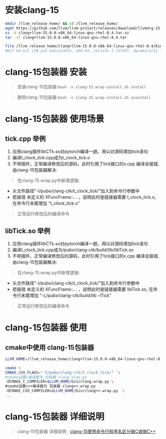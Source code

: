 
# 安装clang-15
```bash
mkdir /llvm_release_home/ && cd /llvm_release_home/
wget https://github.com/llvm/llvm-project/releases/download/llvmorg-15.0.0/clang+llvm-15.0.0-x86_64-linux-gnu-rhel-8.4.tar.xz
xz -d clang+llvm-15.0.0-x86_64-linux-gnu-rhel-8.4.tar.xz
tar -xf clang+llvm-15.0.0-x86_64-linux-gnu-rhel-8.4.tar

file /llvm_release_home/clang+llvm-15.0.0-x86_64-linux-gnu-rhel-8.4/bin/clang-15
#ELF 64-bit LSB pie executable, x86-64, version 1 (SYSV), dynamically linked, interpreter /lib64/ld-linux-x86-64.so.2, for GNU/Linux 3.2.0, not stripped, too many notes (256)

```

# clang-15包装器 安装
> 安装clang-15包装器:``` bash -x clang-15.wrap-install.sh install ```

> 删除clang-15包装器:``` bash -x clang-15.wrap-install.sh uninstall ```


# clang-15包装器 使用场景

## tick.cpp 举例
1. 应用clang插件libCTk.so对pytorch编译一趟，用以对源码增加tick语句
2. 编译t_clock_tick.cpp成为t_clock_tick.o
2. 不带插件，正常编译修改后的源码，此时引用了tick接口的x.cpp 编译会报错, 由clang-15包装器解决:
> 在clang-15.wrap.py中新增逻辑:  
- 头文件路径"-I/pubx/clang-ctk/t_clock_tick/"加入到命令行参数中
- 若报错  未定义的 XFuncFrame::... ，说明此时是链接器需要 t_clock_tick.o, 在命令行末尾增加 "t_clock_tick.o"
> 正常运行修改后的编译命令


## libTick.so 举例
1. 应用clang插件libCTk.so对pytorch编译一趟，用以对源码增加tick语句
2. 编译t_clock_tick.cpp成为/pubx/clang-ctk/build/lib/libTick.so
2. 不带插件，正常编译修改后的源码，此时引用了tick接口的x.cpp 编译会报错, 由clang-15包装器解决:
> 在clang-15.wrap.py中新增逻辑:  
- 头文件路径"-I/pubx/clang-ctk/t_clock_tick/"加入到命令行参数中
- 若报错  未定义的 XFuncFrame::... ，说明此时是链接器需要 libTick.so, 在命令行末尾增加 "-L/pubx/clang-ctk/build/lib  -lTick"
> 正常运行修改后的编译命令


# clang-15包装器 使用

## cmake中使用 clang-15包装器
```bash
LLVM_HOME=/llvm_release_home/clang+llvm-15.0.0-x86_64-linux-gnu-rhel-8.4/

cmake \ 
CMAKE_CXX_FLAGS="-I/pubx/clang-ctk/t_clock_tick/"  \
#cmake设置c编译器为 包装器 clang.wrap.py
-DCMAKE_C_COMPILER=$LLVM_HOME/bin/clang.wrap.py \
#cmake设置c++编译器为 包装器 clang++.wrap.py
-DCMAKE_CXX_COMPILER=$LLVM_HOME/bin/clang++.wrap.py  \
...

```


# clang-15包装器 详细说明
> clang-15包装器 详细说明 : [clang-15使用命令行程序名区分做C或做C++](https://gitcode.net/pubx/analyze_code/clang-wrap/-/blob/master/clang-15-cmdName-as-C-or-CPP.md)